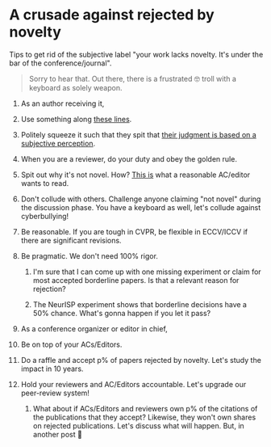 # A crusade against rejected by novelty

Tips to get rid of the subjective label "your work lacks novelty. It's under the bar of the conference/journal".

> Sorry to hear that. Out there, there is a frustrated 🤓 troll with a keyboard as solely weapon.

1. As an author receiving it,

  2. Use something along [these lines](https://twitter.com/ArashVahdat/status/1433877678541574145?s=20).

  2. Politely squeeze it such that they spit that [their judgment is based on a subjective perception](https://twitter.com/ozansener/status/1434175858676322305).

3. When you are a reviewer, do your duty and obey the golden rule.

  1. Spit out why it's not novel. How? [This is](https://twitter.com/CSProfKGD/status/1433872171441479684?s=20) what a reasonable AC/editor wants to read.

  1. Don't collude with others. Challenge anyone claiming "not novel" during the discussion phase. You have a keyboard as well, let's collude against cyberbullying!

  1. Be reasonable. If you are tough in CVPR, be flexible in ECCV/ICCV if there are significant revisions.

  1. Be pragmatic. We don't need 100% rigor.

     1. I'm sure that I can come up with one missing experiment or claim for most accepted borderline papers. Is that a relevant reason for rejection?

     1. The NeurISP experiment shows that borderline decisions have a 50% chance. What's gonna happen if you let it pass?

4. As a conference organizer or editor in chief,

  1. Be on top of your ACs/Editors.

  2. Do a raffle and accept p% of papers rejected by novelty. Let's study the impact in 10 years.

  1. Hold your reviewers and AC/Editors accountable. Let's upgrade our peer-review system!

     1. What about if ACs/Editors and reviewers own p% of the citations of the publications that they accept?
        Likewise, they won't own shares on rejected publications. Let's discuss what will happen. But, in another post 🙂

